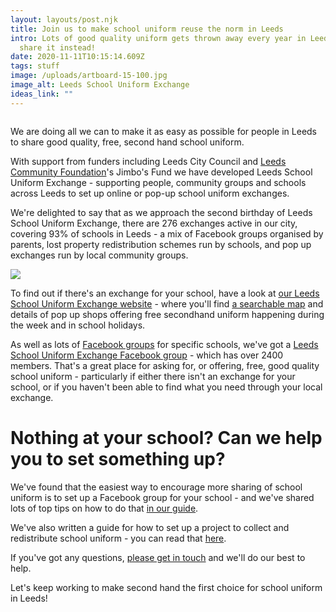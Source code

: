 ```yaml
---
layout: layouts/post.njk
title: Join us to make school uniform reuse the norm in Leeds
intro: Lots of good quality uniform gets thrown away every year in Leeds – let's
  share it instead!
date: 2020-11-11T10:15:14.609Z
tags: stuff
image: /uploads/artboard-15-100.jpg
image_alt: Leeds School Uniform Exchange
ideas_link: ""
---
```

![]()

We are doing all we can to make it as easy as possible for people in Leeds to share good quality, free, second hand school uniform.

With support from funders including Leeds City Council and [Leeds Community Foundation](https://leedscf.org.uk/)'s Jimbo's Fund we have developed Leeds School Uniform Exchange - supporting people, community groups and schools across Leeds to set up online or pop-up school uniform exchanges.

We're delighted to say that as we approach the second birthday of Leeds School Uniform Exchange, there are 276 exchanges active in our city, covering 93% of schools in Leeds - a mix of Facebook groups organised by parents, lost property redistribution schemes run by schools, and pop up exchanges run by local community groups.

![](/uploads/artboard-16-100.jpg)

To find out if there's an exchange for your school, have a look at [our Leeds School Uniform Exchange website](https://leedsuniformexchange.org.uk/) - where you'll find [a searchable map](https://leedsuniformexchange.org.uk/map/) and details of pop up shops offering free secondhand uniform happening during the week and in school holidays.

As well as lots of [Facebook groups](https://leedsuniformexchange.org.uk/places/category/facebook-pages/) for specific schools, we've got a [Leeds School Uniform Exchange Facebook group](https://x.facebook.com/groups/603050533660854?bac=MTYyMDExNTMzMDo3OTU3MDcyMDEwNjE4NTI6Nzk1NzA3MjAxMDYxODUyLDAsMDoyMDpLdz09&multi_permalinks) - which has over 2400 members. That's a great place for asking for, or offering, free, good quality school uniform - particularly if either there isn't an exchange for your school, or if you haven't been able to find what you need through your local exchange.

# Nothing at your school? Can we help you to set something up?

We've found that the easiest way to encourage more sharing of school uniform is to set up a Facebook group for your school - and we've shared lots of top tips on how to do that [in our guide](https://issuu.com/zerowasteleeds/docs/how_to_guide_-_facebook_or_whatsapp__6_).

We've also written a guide for how to set up a project to collect and redistribute school uniform - you can read that [here](https://issuu.com/zerowasteleeds/docs/school_community_group_or_involved_parent).

If you've got any questions, [please get in touch](mailto:%20info@zerowasteleeds.org.uk) and we'll do our best to help.

Let's keep working to make second hand the first choice for school uniform in Leeds!